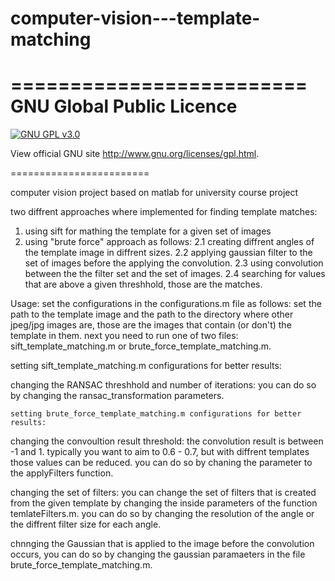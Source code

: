 # computer-vision---template-matching

=========================
GNU Global Public Licence
=========================

[![GNU GPL v3.0](http://www.gnu.org/graphics/gplv3-127x51.png)](http://www.gnu.org/licenses/gpl.html)

View official GNU site <http://www.gnu.org/licenses/gpl.html>.

========================

computer vision project based on matlab for university course project

two diffrent approaches where implemented for finding template matches:

  1. using sift for mathing the template for a given set of images
  2. using "brute force" approach as follows:
    2.1 creating diffrent angles of the template image in diffrent sizes.
    2.2 applying gaussian filter to the set of images before the applying the convolution. 
    2.3 using convolution between the the filter set and the set of images.
    2.4 searching for values that are above a given threshhold, those are the matches.
  
  Usage:
    set the configurations in the configurations.m file as follows: set the path to the template image and the path to the directory where other jpeg/jpg images are, those are the images that contain (or don't) the template in them. next you need to run one of two files: sift_template_matching.m or brute_force_template_matching.m.

  setting sift_template_matching.m configurations for better results:
  
  changing the RANSAC threshhold and number of iterations:
    you can do so by changing the ransac_transformation parameters.
    
    setting brute_force_template_matching.m configurations for better results:
    
  changing the convoultion result threshold:
    the convolution result is between -1 and 1. typically you want to aim to 0.6 - 0.7, but with diffrent templates those values can be reduced. you can do so by chaning the parameter to the applyFilters function.
    
  changing the set of filters:
    you can change the set of filters that is created from the given template by changing the inside parameters of the function temlateFilters.m. you can do so by changing the resolution of the angle or the diffrent filter size for each angle.
  
  chnnging the Gaussian that is applied to the image before the convolution occurs, you can do so by changing the gaussian paramaeters in the file brute_force_template_matching.m.
  

  

  
